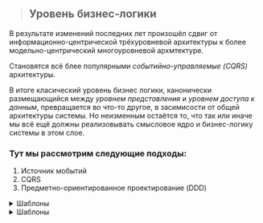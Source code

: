 > ## Уровень бизнес-логики

В результате изменений последних лет произошёл сдвиг от информационно-центрической трёхуровневой архитектуры к более модельно-центрический многоуровневой архмтектуре.

Становятся всё блее популярными _событийно-управляемые (CQRS)_ архитектуры.

В итоге класический уровень бизнес логики, канонически размещающийся между _уровнем представления_ и _уровнем доступа к данным_, превращается во что-то другое, в засимисости от общей архитектуры системы. Но неизменным остаётся то, что так или иначе мы всё ещё должны реализовывать смысловое ядро и бизнес-логику системы в этом слое.

### Тут мы рассмотрим следующие подходы:
1. Источник мобытий
2. CQRS
3. Предметно-ориентированное проектирование (DDD)

<details>
  <summary>Шаблоны</summary>

*   <details>
    <summary>Шаблон сценарий транзакций (Transaction Script)</summary>

    Это, вероятно, самый простой шаблон для описания бизнес-логики, и при этом полностью **процедурный** _(а не объекто-ориентированный)_

    Данный шаблон поощряет игнорировать любой объектно-ориентированный подход и отображать бизнес-компоненты непосредственно в требуемые пользовательские действия. Вся бизнес-логика нашего приложения разбивается на **процедуры (сервисы)**, каждая из которых соответствует конкретному запросу, поступающему из _уровня презентации_

    Подходит для простых сценариев с прямой бизнес-логикой, которая не будет меняться и эволюционировтать.

    > ### Пример
    ```csharp
        public interface IApplicationCommand
        {
            int Run();
        }

        public class BookHotelRoom : IApplicationCommand
        {
            private readonly Customer _guest;
            private readonly DateTime _checkIn;
            private readonly DateTime _checkOut;
            private string _confirmationNumber;

            public BookHotelRoom(Customer guest, DateTime checkIn, DateTime checkOut)
            {
                _guest = guest;
                _checkIn = checkIn;
                _checkOut = checkOut;
            }

            public string ConfirmationNumber => _confirmationNumber;

            public int Run()
            {
                // начало транзакции
                // проверяем наличие комнат
                // проверяем информацию клиента (уже поселён, способ оплаты, предпочтения)
                // вычисляем стоимость номера
                // добавляем новую запись в таблицу базы данных Bookings
                // генерируем номер квитанции
                // завершаем транзакцию
                // посылаем e-mail клиенту
                // сохраняем номер квитанции в локальной переменной _confirmationNumber
            }
        }
    ```
    </details>

*   <details>
    <summary>Шаблон ...</summary>

    Тут будет текст
</details>

</details>

<details><summary>Шаблоны</summary><blockquote>
  <details><summary>Шаблон сценарий транзакций (Transaction Script)</summary><blockquote>

Это, вероятно, самый простой шаблон для описания бизнес-логики, и при этом полностью **процедурный** _(а не объекто-ориентированный)_

Данный шаблон поощряет игнорировать любой объектно-ориентированный подход и отображать бизнес-компоненты непосредственно в требуемые пользовательские действия. Вся бизнес-логика нашего приложения разбивается на **процедуры (сервисы)**, каждая из которых соответствует конкретному запросу, поступающему из _уровня презентации_

Подходит для простых сценариев с прямой бизнес-логикой, которая не будет меняться и эволюционировтать.

> ### Пример
```csharp
    public interface IApplicationCommand
    {
        int Run();
    }

    public class BookHotelRoom : IApplicationCommand
    {
        private readonly Customer _guest;
        private readonly DateTime _checkIn;
        private readonly DateTime _checkOut;
        private string _confirmationNumber;

        public BookHotelRoom(Customer guest, DateTime checkIn, DateTime checkOut)
        {
            _guest = guest;
            _checkIn = checkIn;
            _checkOut = checkOut;
        }

        public string ConfirmationNumber => _confirmationNumber;

        public int Run()
        {
            // начало транзакции
            // проверяем наличие комнат
            // проверяем информацию клиента (уже поселён, способ оплаты, предпочтения)
            // вычисляем стоимость номера
            // добавляем новую запись в таблицу базы данных Bookings
            // генерируем номер квитанции
            // завершаем транзакцию
            // посылаем e-mail клиенту
            // сохраняем номер квитанции в локальной переменной _confirmationNumber
        }
    }
```
  </blockquote></details>
</blockquote></details>